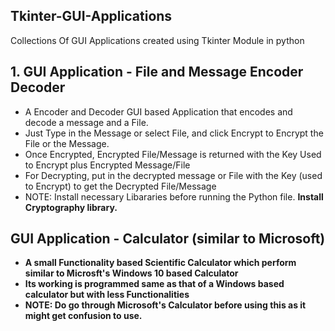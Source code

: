 <h2>Tkinter-GUI-Applications</h2>
Collections Of GUI Applications created using Tkinter Module in python

<h2>1. GUI Application - File and Message Encoder Decoder</h2>
<ul>
  <li> A Encoder and Decoder GUI based Application that encodes and decode a message and a File.</li> 
  <li> Just Type in the Message or select File, and click Encrypt to Encrypt the File or the Message.</li>
  <li> Once Encrypted, Encrypted File/Message is returned with the Key Used to Encrypt plus Encrypted Message/File</li>
  <li> For Decrypting, put in the decrypted message or File with the Key (used to Encrypt) to get the Decrypted File/Message</li>
  <li> NOTE: Install necessary Libararies before running the Python file. <b>Install Cryptography library<b>.</li>
</ul>      

<h2> GUI Application - Calculator (similar to Microsoft)</h2>
<ul>
  <li> A small Functionality based Scientific Calculator which perform similar to Microsft's Windows 10 based Calculator</li>
  <li> Its working is programmed same as that of a Windows based calculator but with less Functionalities</li>
  <li> NOTE: Do go through Microsoft's Calculator before using this as it might get confusion to use.</li>
</ul>
